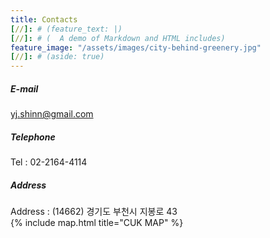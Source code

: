 ```yaml
---
title: Contacts
[//]: # (feature_text: |)
[//]: # (  A demo of Markdown and HTML includes)
feature_image: "/assets/images/city-behind-greenery.jpg"
[//]: # (aside: true)
---
```


##### E-mail
yj.shinn@gmail.com

##### Telephone
Tel : 02-2164-4114


##### Address
Address : (14662) 경기도 부천시 지봉로 43
<br>
{% include map.html title="CUK MAP" %}
